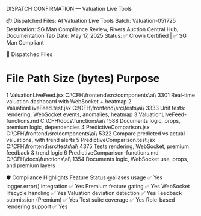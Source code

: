  DISPATCH CONFIRMATION — Valuation Live Tools

📦 Dispatched Files: AI Valuation Live Tools
Batch: Valuation-051725
Destination: SG Man Compliance Review, Rivers Auction Central Hub, Documentation Tab
Date: May 17, 2025
Status: ✅ Crown Certified | ✅ SG Man Compliant

📁 Dispatched Files
#	File	Path	Size (bytes)	Purpose
1	ValuationLiveFeed.jsx	C:\CFH\frontend\src\components\ai\	3301	Real-time valuation dashboard with WebSocket + heatmap
2	ValuationLiveFeed.test.jsx	C:\CFH\frontend\src\tests\ai\	3333	Unit tests: rendering, WebSocket events, anomalies, heatmap
3	ValuationLiveFeed-functions.md	C:\CFH\docs\functions\ai\	1588	Documents logic, props, premium logic, dependencies
4	PredictiveComparison.jsx	C:\CFH\frontend\src\components\ai\	5322	Compare predicted vs actual valuations, with trend alerts
5	PredictiveComparison.test.jsx	C:\CFH\frontend\src\tests\ai\	4375	Tests rendering, WebSocket, premium feedback & trend logic
6	PredictiveComparison-functions.md	C:\CFH\docs\functions\ai\	1354	Documents logic, WebSocket use, props, and premium layers

🛡 Compliance Highlights
Feature	Status
@aliases usage	✅ Yes
logger.error() integration	✅ Yes
Premium feature gating	✅ Yes
WebSocket lifecycle handling	✅ Yes
Valuation deviation detection	✅ Yes
Feedback submission (Premium)	✅ Yes
Test suite coverage	✅ Yes
Role-based rendering support	✅ Yes


